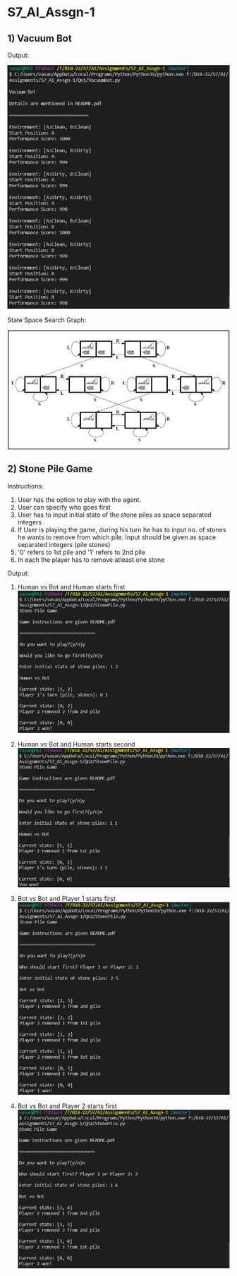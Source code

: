 # S7_AI_Assgn-1

## 1) Vacuum Bot

Output:

![alt text](https://github.com/Vasanth289/S7_AI_Assgn-1/blob/master/Qn1/output1.png)

State Space Search Graph:

![alt text](https://github.com/Vasanth289/S7_AI_Assgn-1/blob/master/Qn1/ssg.jpg)

## 2) Stone Pile Game

Instructions: 

1. User has the option to play with the agent.
2. User can specify who goes first
3. User has to input initial state of the stone piles as space separated integers
4. If User is playing the game, during his turn he has to input no. of stones he wants to remove from which pile. Input should be given as space separated integers (pile stones)
5. '0' refers to 1st pile and '1' refers to 2nd pile
6. In each the player has to remove atleast one stone

Output:

1. Human vs Bot and Human starts first
![alt text](https://github.com/Vasanth289/S7_AI_Assgn-1/blob/master/Qn2/output1.png)

2. Human vs Bot and Human starts second
![alt text](https://github.com/Vasanth289/S7_AI_Assgn-1/blob/master/Qn2/output2.png)

3. Bot vs Bot and Player 1 starts first
![alt text](https://github.com/Vasanth289/S7_AI_Assgn-1/blob/master/Qn2/output3.png)

4. Bot vs Bot and Player 2 starts first
![alt text](https://github.com/Vasanth289/S7_AI_Assgn-1/blob/master/Qn2/output4.png)
